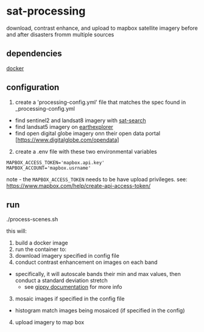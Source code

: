 # sat-processing

download, contrast enhance, and upload to mapbox satellite imagery before and after disasters fromm multiple sources

## dependencies

[docker](https://docs.docker.com/engine/installation/)

## configuration

1. create a 'processing-config.yml' file that matches the spec found in _processing-config.yml

  - find sentinel2 and landsat8 imagery with [sat-search](https://github.com/sat-utils/sat-search)
  - find landsat5 imagery on [earthexplorer](https://earthexplorer.usgs.gov/)
  - find open digital globe imagery onn their open data portal [https://www.digitalglobe.com/opendata]

2. create a .env file with these two environmental variables

```
MAPBOX_ACCESS_TOKEN='mapbox.api.key'
MAPBOX_ACCOUNT='mapbox.usrname'
```

note - the `MAPBOX_ACCESS_TOKEN` needs to be have upload privileges. see: https://www.mapbox.com/help/create-api-access-token/

## run

./process-scenes.sh

this will:
 1. build a docker image
 2. run the container to:
  1. download imagery specified in config file
  2. conduct contrast enhancement on images on each band
   - specifically, it will autoscale bands their min and max values, then conduct a standard deviation stretch
     - see [gippy documentation](https://gippy.readthedocs.io/en/latest/) for more info
  3. mosaic images if specified in the config file
   - histogram match images being mosaiced (if specified in the config)
  4. upload imagery to map box


